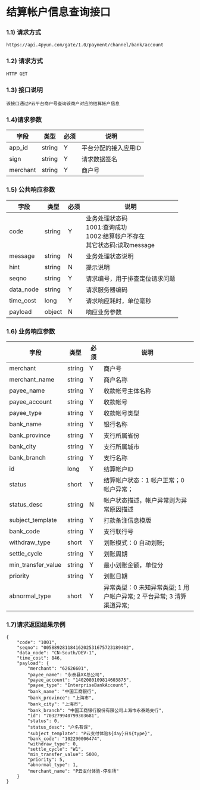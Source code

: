 # 结算帐户信息查询接口

### 1.1) 请求方式

	https://api.4pyun.com/gate/1.0/payment/channel/bank/account

### 1.2) 请求方式
	HTTP GET

### 1.3) 接口说明

	该接口通过P云平台商户号查询该商户对应的结算帐户信息



### 1.4)请求参数

| 字段     | 类型   | 必须 | 说明                 |
| -------- | ------ | ---- | -------------------- |
| app_id   | string | Y    | 平台分配的接入应用ID |
| sign     | string | Y    | 请求数据签名         |
| merchant | string | Y    | 商户号               |



### 1.5) 公共响应参数

| 字段      | 类型   | 必须 | 说明                                                         |
| --------- | ------ | ---- | ------------------------------------------------------------ |
| code      | string | Y    | 业务处理状态码<br>1001:查询成功<br/>1002:结算帐户不存在<br/>其它状态码:读取message |
| message   | string | N    | 业务处理状态说明                                             |
| hint      | string | N    | 提示说明                                                     |
| seqno     | string | Y    | 请求编号，用于排查定位请求问题                               |
| data_node | string | Y    | 请求服务器编码                                               |
| time_cost | long   | Y    | 请求响应耗时，单位毫秒                                       |
| payload   | object | N    | 响应业务参数                                                 |



### 1.6) 业务响应参数

| 字段               | 类型   | 必须 | 说明                                                         |
| ------------------ | ------ | ---- | ------------------------------------------------------------ |
| merchant           | string | Y    | 商户号                                                       |
| merchant_name      | string | Y    | 商户名称                                                     |
| payee_name         | string | Y    | 收款帐号主体名称                                             |
| payee_account      | string | Y    | 收款帐号                                                     |
| payee_type         | string | Y    | 收款帐号类型                                                 |
| bank_name          | string | Y    | 银行名称                                                     |
| bank_province      | string | Y    | 支行所属省份                                                 |
| bank_city          | string | Y    | 支行所属城市                                                 |
| bank_branch        | string | Y    | 支行名称                                                     |
| id                 | long   | Y    | 结算帐户ID                                                   |
| status             | short  | Y    | 结算帐户状态：1 帐户正常；0 帐户异常；                       |
| status_desc        | string | N    | 帐户状态描述，帐户异常则为异常原因描述                       |
| subject_template   | string | Y    | 打款备注信息模版                                             |
| bank_code          | string | Y    | 支行联行号                                                   |
| withdraw_type      | short  | Y    | 划账模式：0 自动划账;                                        |
| settle_cycle       | string | Y    | 划账周期                                                     |
| min_transfer_value | string | Y    | 最小划账金额，单位分                                         |
| priority           | string | Y    | 划账日期                                                     |
| abnormal_type      | short  | Y    | 异常类型：0 未知异常类型; 1 用户帐户异常; 2 平台异常; 3 清算渠道异常; |



### 1.7)请求返回结果示例

```
{
    "code": "1001",
    "seqno": "00588928118416202531675723189402",
    "data_node": "CN-South/DEV-1",
    "time_cost": 846,
    "payload": {
        "merchant": "62626601",
        "payee_name": "永泰县XX总公司",
        "payee_account": "1402080109814603875",
        "payee_type": "EnterpriseBankAccount",
        "bank_name": "中国工商银行",
        "bank_province": "上海市",
        "bank_city": "上海市",
        "bank_branch": "中国工商银行股份有限公司上海市永泰路支行",
        "id": "703279940799303681",
        "status": 0,
        "status_desc": "户名有误",
        "subject_template": "P云支付体验${day}日${type}",
        "bank_code": "102290006474",
        "withdraw_type": 0,
        "settle_cycle": "W1",
        "min_transfer_value": 5000,
        "priority": 5,
        "abnormal_type": 1,
        "merchant_name": "P云支付体验-停车场"
    }
}
```
